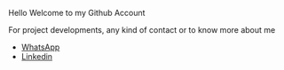 Hello Welcome to my Github Account

For project developments, any kind of contact or to know more about me

- [WhatsApp](https://wa.me/584241373853?text=Hola%20escribo%20desde%20github)
- [Linkedin](https://www.linkedin.com/in/heribertososa/)
